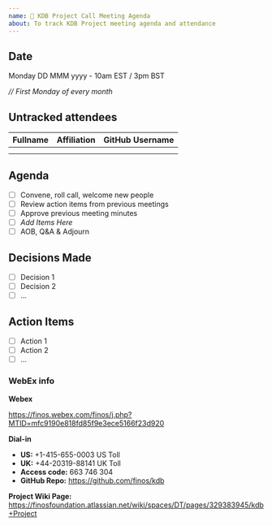 ```yaml
---
name: 🤝 KDB Project Call Meeting Agenda
about: To track KDB Project meeting agenda and attendance
---
```


## Date
Monday DD MMM yyyy - 10am EST / 3pm BST

_// First Monday of every month_

## Untracked attendees
| Fullname | Affiliation | GitHub Username |
|:-----|:-----|:-----|
| | | |
| | | |

## Agenda

- [ ] Convene, roll call, welcome new people
- [ ] Review action items from previous meetings
- [ ] Approve previous meeting minutes
- [ ] _Add Items Here_
- [ ] AOB, Q&A & Adjourn

## Decisions Made
- [ ] Decision 1
- [ ] Decision 2
- [ ] ...

## Action Items
- [ ] Action 1
- [ ] Action 2
- [ ] ...

### WebEx info
**Webex** 

https://finos.webex.com/finos/j.php?MTID=mfc9190e818fd85f9e3ece5166f23d920

**Dial-in**
- **US:** +1-415-655-0003 US Toll
- **UK:** +44-20319-88141 UK Toll
- **Access code:** 663 746 304
- **GitHub Repo:** https://github.com/finos/kdb

**Project Wiki Page:** https://finosfoundation.atlassian.net/wiki/spaces/DT/pages/329383945/kdb+Project